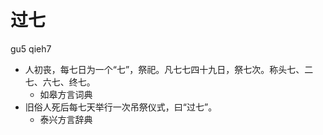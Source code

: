 # 过七
gu5 qieh7
+ 人初丧，每七日为一个“七”，祭祀。凡七七四十九日，祭七次。称头七、二七、六七、终七。
  * 如皋方言词典
+ 旧俗人死后每七天举行一次吊祭仪式，曰“过七”。
  * 泰兴方言辞典
